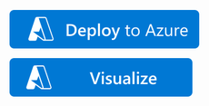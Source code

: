 [![Deploy To Azure](https://raw.githubusercontent.com/Azure/azure-quickstart-templates/master/1-CONTRIBUTION-GUIDE/images/deploytoazure.svg?sanitize=true)](https://portal.azure.com/#create/Microsoft.Template/uri/https%3A%2F%2Fraw.githubusercontent.com%2Fjuribalimited%2Fdeploy-appm-gateway%2Fuser%2Fandrewrmoreland%2Freview%2FmainTemplate.json/createUIDefinitionUri/https%3A%2F%2Fraw.githubusercontent.com%2Fjuribalimited%2Fdeploy-appm-gateway%2Fuser%2Fandrewrmoreland%2Freview%2FcreateUiDefinition.json)

[![Visualize](https://raw.githubusercontent.com/Azure/azure-quickstart-templates/master/1-CONTRIBUTION-GUIDE/images/visualizebutton.svg?sanitize=true)](http://armviz.io/#/?load=https%3A%2F%2Fraw.githubusercontent.com%2Fjuribalimited%2Fdeploy-appm-gateway%2Fuser%2Fandrewrmoreland%2Freview%2FmainTemplate.json)
